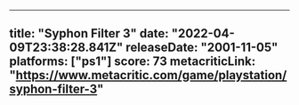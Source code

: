 
---
title: "Syphon Filter 3"
date: "2022-04-09T23:38:28.841Z"
releaseDate: "2001-11-05"
platforms: ["ps1"]
score: 73
metacriticLink: "https://www.metacritic.com/game/playstation/syphon-filter-3"
---
